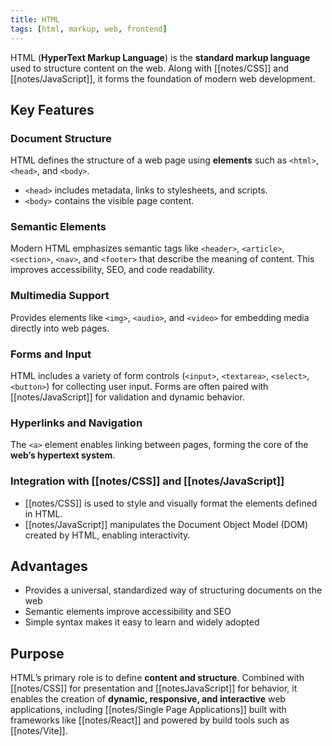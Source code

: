 ```yaml
---
title: HTML
tags: [html, markup, web, frontend]
---
```

HTML (**HyperText Markup Language**) is the **standard markup language** used to structure content on the web. Along with [[notes/CSS]] and [[notes/JavaScript]], it forms the foundation of modern web development.

## Key Features
### Document Structure
HTML defines the structure of a web page using **elements** such as `<html>`, `<head>`, and `<body>`. 
- `<head>` includes metadata, links to stylesheets, and scripts.  
- `<body>` contains the visible page content.  
### Semantic Elements
Modern HTML emphasizes semantic tags like `<header>`, `<article>`, `<section>`, `<nav>`, and `<footer>` that describe the meaning of content. This improves accessibility, SEO, and code readability.
### Multimedia Support
Provides elements like `<img>`, `<audio>`, and `<video>` for embedding media directly into web pages.
### Forms and Input
HTML includes a variety of form controls (`<input>`, `<textarea>`, `<select>`, `<button>`) for collecting user input. Forms are often paired with [[notes/JavaScript]] for validation and dynamic behavior.
### Hyperlinks and Navigation
The `<a>` element enables linking between pages, forming the core of the **web’s hypertext system**.
### Integration with [[notes/CSS]] and [[notes/JavaScript]]
- [[notes/CSS]] is used to style and visually format the elements defined in HTML.  
- [[notes/JavaScript]] manipulates the Document Object Model (DOM) created by HTML, enabling interactivity.  

## Advantages
- Provides a universal, standardized way of structuring documents on the web  
- Semantic elements improve accessibility and SEO  
- Simple syntax makes it easy to learn and widely adopted  

## Purpose
HTML’s primary role is to define **content and structure**. Combined with [[notes/CSS]] for presentation and [[notesJavaScript]] for behavior, it enables the creation of **dynamic, responsive, and interactive** web applications, including [[notes/Single Page Applications]] built with frameworks like [[notes/React]] and powered by build tools such as [[notes/Vite]].

